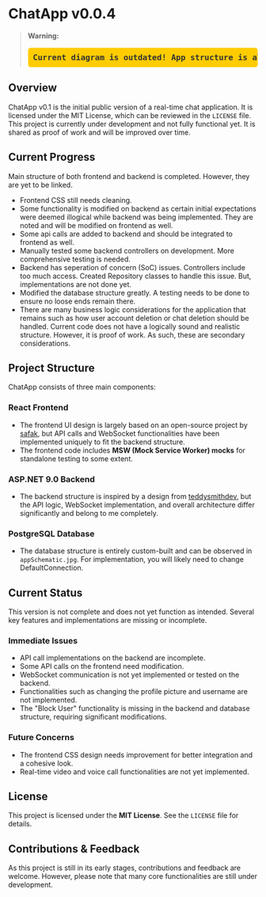 # ChatApp v0.0.4

> **Warning:**
> 
> <pre style="background-color: #ffcc00; padding: 10px; border-radius: 5px; font-size: 16px; color: #333; font-weight: bold;">
> Current diagram is outdated! App structure is altered greatly since. I will update the diagram as soon as possible!
> </pre>

## Overview

ChatApp v0.1 is the initial public version of a real-time chat application. It is licensed under the MIT License, which can be reviewed in the `LICENSE` file. This project is currently under development and not fully functional yet. It is shared as proof of work and will be improved over time.

## Current Progress

Main structure of both frontend and backend is completed. However, they are yet to be linked.
 - Frontend CSS still needs cleaning.
 - Some functionality is modified on backend as certain initial expectations were deemed illogical while backend was being implemented. They are noted and will be modified on frontend as well.
 - Some api calls are added to backend and should be integrated to frontend as well.
 - Manually tested some backend controllers on development. More comprehensive testing is needed.
 - Backend has seperation of concern (SoC) issues. Controllers include too much access. Created Repository classes to handle this issue. But, implementations are not done yet.
 - Modified the database structure greatly. A testing needs to be done to ensure no loose ends remain there.
 - There are many business logic considerations for the application that remains such as how user account deletion or chat deletion should be handled. Current code does not have a logically sound and realistic structure. However, it is proof of work. As such, these are secondary considerations.

## Project Structure

ChatApp consists of three main components:

### React Frontend
- The frontend UI design is largely based on an open-source project by [safak](https://github.com/safak), but API calls and WebSocket functionalities have been implemented uniquely to fit the backend structure.
- The frontend code includes **MSW (Mock Service Worker) mocks** for standalone testing to some extent.

### ASP.NET 9.0 Backend
- The backend structure is inspired by a design from [teddysmithdev](https://github.com/teddysmithdev), but the API logic, WebSocket implementation, and overall architecture differ significantly and belong to me completely.

### PostgreSQL Database
- The database structure is entirely custom-built and can be observed in `appSchematic.jpg`. For implementation, you will likely need to change DefaultConnection.

## Current Status

This version is not complete and does not yet function as intended. Several key features and implementations are missing or incomplete.

### Immediate Issues
- API call implementations on the backend are incomplete.
- Some API calls on the frontend need modification.
- WebSocket communication is not yet implemented or tested on the backend.
- Functionalities such as changing the profile picture and username are not implemented.
- The "Block User" functionality is missing in the backend and database structure, requiring significant modifications.

### Future Concerns
- The frontend CSS design needs improvement for better integration and a cohesive look.
- Real-time video and voice call functionalities are not yet implemented.

## License

This project is licensed under the **MIT License**. See the `LICENSE` file for details.

## Contributions & Feedback

As this project is still in its early stages, contributions and feedback are welcome. However, please note that many core functionalities are still under development.

